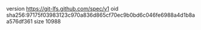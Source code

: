 version https://git-lfs.github.com/spec/v1
oid sha256:97175f03983123c970a836d865cf70ec9b0bd6c046fe6988a4d1b8aa576df361
size 10988
